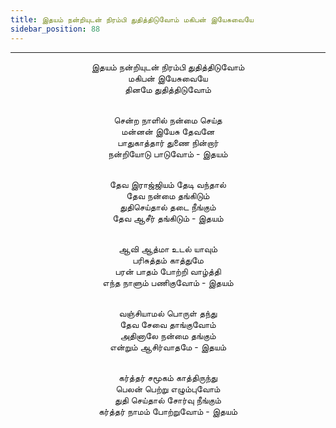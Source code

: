 ```yaml
---
title: இதயம் நன்றியுடன் நிரம்பி துதித்திடுவோம் மகிபன் இயேசுவையே
sidebar_position: 88
---
```


---
<center>
இதயம் நன்றியுடன் நிரம்பி துதித்திடுவோம்<br/>
மகிபன் இயேசுவையே<br/>
தினமே துதித்திடுவோம்<br/><br/>

சென்ற நாளில் நன்மை செய்த<br/>
மன்னன் இயேசு தேவனே<br/>
பாதுகாத்தார் துணை நின்றார்<br/>
நன்றியோடு பாடுவோம்                - இதயம்<br/><br/>

தேவ இராஜ்ஜியம் தேடி வந்தால்<br/>
தேவ நன்மை தங்கிடும்<br/>
துதிசெய்தால் தடை நீங்கும்<br/>
தேவ ஆசீர் தங்கிடும்                    - இதயம்<br/><br/>

ஆவி ஆத்மா உடல் யாவும்<br/>
பரிசுத்தம் காத்துமே<br/>
பரன் பாதம் போற்றி வாழ்த்தி<br/>
எந்த நாளும் பணிகுவோம்                - இதயம்<br/><br/>

வஞ்சியாமல் பொருள் தந்து<br/>
தேவ சேவை தாங்குவோம்<br/>
அதினாலே நன்மை தங்கும்<br/>
என்றும் ஆசிர்வாதமே                - இதயம்<br/><br/>

கர்த்தர் சமூகம் காத்திருந்து<br/>
பெலன் பெற்று எழும்புவோம்<br/>
துதி செய்தால் சோர்வு நீங்கும்<br/>
கர்த்தர் நாமம் போற்றுவோம்                - இதயம்
</center>